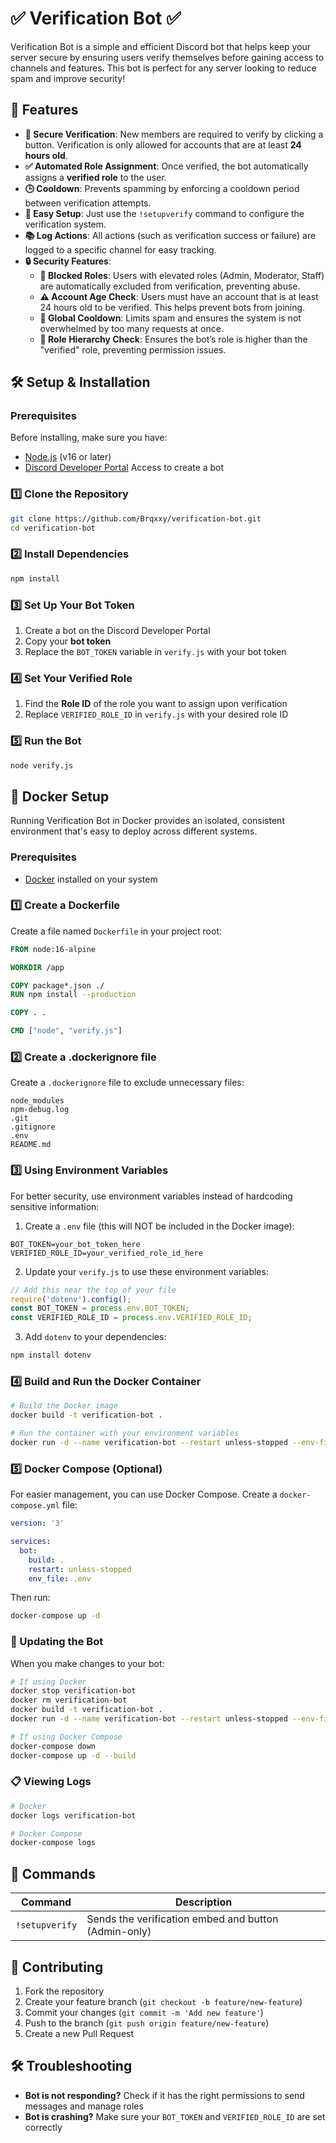 # ✅ Verification Bot ✅
Verification Bot is a simple and efficient Discord bot that helps keep your server secure by ensuring users verify themselves before gaining access to channels and features. This bot is perfect for any server looking to reduce spam and improve security!
## 🚀 Features
- **🔐 Secure Verification**: New members are required to verify by clicking a button. Verification is only allowed for accounts that are at least **24 hours old**.
- **✅ Automated Role Assignment**: Once verified, the bot automatically assigns a **verified role** to the user.
- **🕒 Cooldown**: Prevents spamming by enforcing a cooldown period between verification attempts.
- **🔧 Easy Setup**: Just use the `!setupverify` command to configure the verification system.
- **📚 Log Actions**: All actions (such as verification success or failure) are logged to a specific channel for easy tracking.
- **🔒 Security Features**:
  - **🚫 Blocked Roles**: Users with elevated roles (Admin, Moderator, Staff) are automatically excluded from verification, preventing abuse.
  - **⚠️ Account Age Check**: Users must have an account that is at least 24 hours old to be verified. This helps prevent bots from joining.
  - **🔄 Global Cooldown**: Limits spam and ensures the system is not overwhelmed by too many requests at once.
  - **🔑 Role Hierarchy Check**: Ensures the bot’s role is higher than the "verified" role, preventing permission issues.
## 🛠 Setup & Installation
### Prerequisites
Before installing, make sure you have:
* [Node.js](https://nodejs.org/) (v16 or later)
* [Discord Developer Portal](https://discord.com/developers/applications) Access to create a bot
### 1️⃣ Clone the Repository
```sh
git clone https://github.com/Brqxxy/verification-bot.git
cd verification-bot
```
### 2️⃣ Install Dependencies
```sh
npm install
```
### 3️⃣ Set Up Your Bot Token
1. Create a bot on the Discord Developer Portal
2. Copy your **bot token**
3. Replace the `BOT_TOKEN` variable in `verify.js` with your bot token
### 4️⃣ Set Your Verified Role
1. Find the **Role ID** of the role you want to assign upon verification
2. Replace `VERIFIED_ROLE_ID` in `verify.js` with your desired role ID
### 5️⃣ Run the Bot
```sh
node verify.js
```
## 🐳 Docker Setup
Running Verification Bot in Docker provides an isolated, consistent environment that's easy to deploy across different systems.

### Prerequisites
* [Docker](https://www.docker.com/get-started) installed on your system

### 1️⃣ Create a Dockerfile
Create a file named `Dockerfile` in your project root:

```dockerfile
FROM node:16-alpine

WORKDIR /app

COPY package*.json ./
RUN npm install --production

COPY . .

CMD ["node", "verify.js"]
```

### 2️⃣ Create a .dockerignore file
Create a `.dockerignore` file to exclude unnecessary files:

```
node_modules
npm-debug.log
.git
.gitignore
.env
README.md
```

### 3️⃣ Using Environment Variables
For better security, use environment variables instead of hardcoding sensitive information:

1. Create a `.env` file (this will NOT be included in the Docker image):
```
BOT_TOKEN=your_bot_token_here
VERIFIED_ROLE_ID=your_verified_role_id_here
```

2. Update your `verify.js` to use these environment variables:
```javascript
// Add this near the top of your file
require('dotenv').config();
const BOT_TOKEN = process.env.BOT_TOKEN;
const VERIFIED_ROLE_ID = process.env.VERIFIED_ROLE_ID;
```

3. Add `dotenv` to your dependencies:
```sh
npm install dotenv
```

### 4️⃣ Build and Run the Docker Container
```sh
# Build the Docker image
docker build -t verification-bot .

# Run the container with your environment variables
docker run -d --name verification-bot --restart unless-stopped --env-file .env verification-bot
```

### 5️⃣ Docker Compose (Optional)
For easier management, you can use Docker Compose. Create a `docker-compose.yml` file:

```yaml
version: '3'

services:
  bot:
    build: .
    restart: unless-stopped
    env_file: .env
```

Then run:
```sh
docker-compose up -d
```

### 🔄 Updating the Bot
When you make changes to your bot:

```sh
# If using Docker
docker stop verification-bot
docker rm verification-bot
docker build -t verification-bot .
docker run -d --name verification-bot --restart unless-stopped --env-file .env verification-bot

# If using Docker Compose
docker-compose down
docker-compose up -d --build
```

### 📋 Viewing Logs
```sh
# Docker
docker logs verification-bot

# Docker Compose
docker-compose logs
```
## 🔧 Commands
| Command | Description |
|---------|-------------|
| `!setupverify` | Sends the verification embed and button (Admin-only) |
## 🤝 Contributing
1. Fork the repository
2. Create your feature branch (`git checkout -b feature/new-feature`)
3. Commit your changes (`git commit -m 'Add new feature'`)
4. Push to the branch (`git push origin feature/new-feature`)
5. Create a new Pull Request
## 🛠 Troubleshooting
* **Bot is not responding?** Check if it has the right permissions to send messages and manage roles
* **Bot is crashing?** Make sure your `BOT_TOKEN` and `VERIFIED_ROLE_ID` are set correctly
